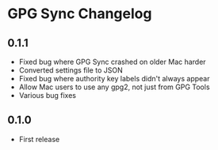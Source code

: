 # GPG Sync Changelog

## 0.1.1

* Fixed bug where GPG Sync crashed on older Mac harder
* Converted settings file to JSON
* Fixed bug where authority key labels didn't always appear
* Allow Mac users to use any gpg2, not just from GPG Tools
* Various bug fixes

## 0.1.0

* First release
